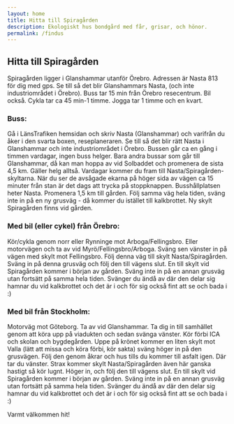 ```yaml
---
layout: home
title: Hitta till Spiragården
description: Ekologiskt hus bondgård med får, grisar, och hönor.
permalink: /findus
---
```


## Hitta till Spiragården

Spiragården ligger i Glanshammar utanför Örebro. Adressen är Nasta 813 för dig med gps. Se till så det blir Glanshammars Nasta, (och inte industriområdet i Örebro). Buss tar 15 min från Örebro resecentrum. Bil också. Cykla tar ca 45 min-1 timme. Jogga tar 1 timme och en kvart.

### Buss:
Gå i LänsTrafiken hemsidan och skriv Nasta (Glanshammar) och varifrån du åker i den svarta boxen, reseplaneraren. Se till så det blir rätt Nasta i Glanshammar och inte industriområdet i Örebro. Bussen går ca en gång i timmen vardagar, ingen buss helger. Bara andra bussar som går till Glanshammar, då kan man hoppa av vid Solbaddet och promenera de sista 4,5 km. Gäller helg alltså. Vardagar kommer du fram till Nasta/Spiragården-skyltarna. När du ser de avsågade ekarna på höger sida av vägen ca 15 minuter från stan är det dags att trycka på stoppknappen. Busshållplatsen heter Nasta. Promenera 1,5 km till gården. Följ samma väg hela tiden, sväng inte in på en ny grusväg - då kommer du istället till kalkbrottet. Ny skylt Spiragården finns vid gården.

### Med bil (eller cykel) från Örebro:
Kör/cykla genom norr eller Rynninge mot Arboga/Fellingsbro. Eller motorvägen och ta av vid Myrö/Fellingsbro/Arboga. Sväng sen vänster in på vägen med skylt mot Fellingsbro. Följ denna väg till skylt Nasta/Spiragården. Sväng in på denna grusväg och följ den till vägens slut. En till skylt vid Spiragården kommer i början av gården. Sväng inte in på en annan grusväg utan fortsätt på samma hela tiden. Svänger du ändå av där den delar sig hamnar du vid kalkbrottet och det är i och för sig också fint att se och bada i :)

### Med bil från Stockholm:
Motorväg mot Göteborg. Ta av vid Glanshammar. Ta dig in till samhället genom att köra upp på viadukten och sedan svänga vänster. Kör förbi ICA och skolan och bygdegården. Uppe på krönet kommer en liten skylt mot Valla (lätt att missa och köra förbi, kör sakta) sväng höger in på den grusvägen. Följ den genom åkrar och hus tills du kommer till asfalt igen. Där tar du vänster. Strax kommer skylt Nasta/Spiragården även här ganska hastigt så kör lugnt. Höger in, och följ den till vägens slut. En till skylt vid Spiragården kommer i början av gården. Sväng inte in på en annan grusväg utan fortsätt på samma hela tiden. Svänger du ändå av där den delar sig hamnar du vid kalkbrottet och det är i och för sig också fint att se och bada i :)

Varmt välkommen hit!
